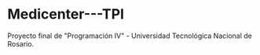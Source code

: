 # Medicenter---TPI
Proyecto final de "Programación IV" - Universidad Tecnológica Nacional de Rosario.
